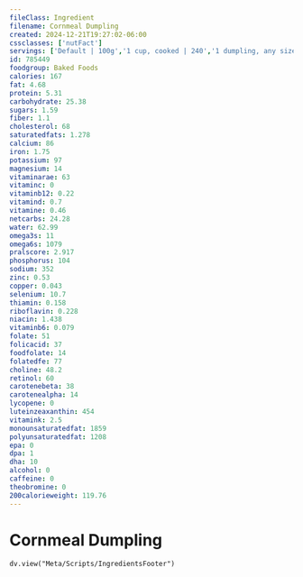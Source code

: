 ```yaml
---
fileClass: Ingredient
filename: Cornmeal Dumpling
created: 2024-12-21T19:27:02-06:00
cssclasses: ['nutFact']
servings: ['Default | 100g','1 cup, cooked | 240','1 dumpling, any size | 80']
id: 785449
foodgroup: Baked Foods
calories: 167
fat: 4.68
protein: 5.31
carbohydrate: 25.38
sugars: 1.59
fiber: 1.1
cholesterol: 68
saturatedfats: 1.278
calcium: 86
iron: 1.75
potassium: 97
magnesium: 14
vitaminarae: 63
vitaminc: 0
vitaminb12: 0.22
vitamind: 0.7
vitamine: 0.46
netcarbs: 24.28
water: 62.99
omega3s: 11
omega6s: 1079
pralscore: 2.917
phosphorus: 104
sodium: 352
zinc: 0.53
copper: 0.043
selenium: 10.7
thiamin: 0.158
riboflavin: 0.228
niacin: 1.438
vitaminb6: 0.079
folate: 51
folicacid: 37
foodfolate: 14
folatedfe: 77
choline: 48.2
retinol: 60
carotenebeta: 38
carotenealpha: 14
lycopene: 0
luteinzeaxanthin: 454
vitamink: 2.5
monounsaturatedfat: 1859
polyunsaturatedfat: 1208
epa: 0
dpa: 1
dha: 10
alcohol: 0
caffeine: 0
theobromine: 0
200calorieweight: 119.76
---
```


# Cornmeal Dumpling

```dataviewjs
dv.view("Meta/Scripts/IngredientsFooter")
```